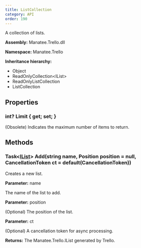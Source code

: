 ```yaml
---
title: ListCollection
category: API
order: 190
---
```


A collection of lists.

**Assembly:** Manatee.Trello.dll

**Namespace:** Manatee.Trello

**Inheritance hierarchy:**

- Object
- ReadOnlyCollection&lt;IList&gt;
- ReadOnlyListCollection
- ListCollection

## Properties

### int? Limit { get; set; }

(Obsolete) Indicates the maximum number of items to return.

## Methods

### Task&lt;[IList](../IList#ilist)&gt; Add(string name, Position position = null, CancellationToken ct = default(CancellationToken))

Creates a new list.

**Parameter:** name

The name of the list to add.

**Parameter:** position

(Optional) The position of the list.

**Parameter:** ct

(Optional) A cancellation token for async processing.

**Returns:** The Manatee.Trello.IList generated by Trello.

